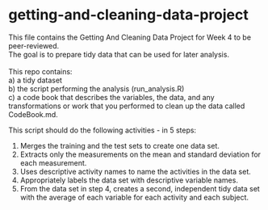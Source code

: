 # getting-and-cleaning-data-project
This file contains the Getting And Cleaning Data Project for Week 4 to be peer-reviewed.<br>
The goal is to prepare tidy data that can be used for later analysis. <br>
<br>
This repo contains:<br>
a) a tidy dataset<br>
b) the script performing the analysis (run_analysis.R)<br>
c) a code book that describes the variables, the data, and any transformations or work that you performed to clean up the data called CodeBook.md.

This script should do the following activities - in 5 steps:<br>
1. Merges the training and the test sets to create one data set.<br>
2. Extracts only the measurements on the mean and standard deviation for each measurement.<br>
3. Uses descriptive activity names to name the activities in the data set.<br>
4. Appropriately labels the data set with descriptive variable names.<br>
5. From the data set in step 4, creates a second, independent tidy data set with the average of each variable for each activity and each subject.
